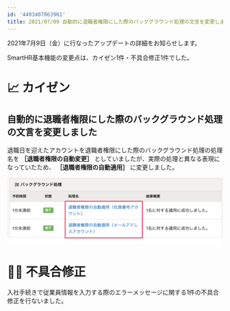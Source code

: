 ```yaml
---
id: '4403407863961'
title: 2021/07/09 自動的に退職者権限にした際のバックグラウンド処理の文言を変更しました 他1件
---
```

2021年7月9日（金）に行なったアップデートの詳細をお知らせします。

SmartHR基本機能の変更点は、カイゼン1件・不具合修正1件でした。

# 📈 カイゼン

## 自動的に退職者権限にした際のバックグラウンド処理の文言を変更しました

退職日を迎えたアカウントを退職者権限にした際のバックグラウンド処理の処理名を **［退職者権限の自動変更］** としていましたが、実際の処理と異なる表現になっていたため、 **［退職者権限の自動適用］** に変更しました。

![](./124872685-88856f00-e000-11eb-9e48-773e60c3006a.png)

# 👨‍⚕️ 不具合修正

入社手続きで従業員情報を入力する際のエラーメッセージに関する1件の不具合修正を行ないました。
